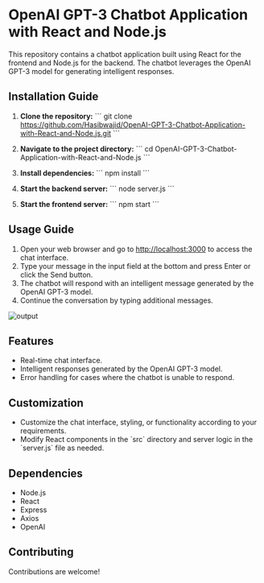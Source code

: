 
# OpenAI GPT-3 Chatbot Application with React and Node.js

This repository contains a chatbot application built using React for the frontend and Node.js for the backend. The chatbot leverages the OpenAI GPT-3 model for generating intelligent responses.

## Installation Guide

1. **Clone the repository:**
      \`\`\`
      git clone https://github.com/Hasibwajid/OpenAI-GPT-3-Chatbot-Application-with-React-and-Node.js.git
      \`\`\`

2. **Navigate to the project directory:**
      \`\`\`
      cd OpenAI-GPT-3-Chatbot-Application-with-React-and-Node.js
      \`\`\`

3. **Install dependencies:**
      \`\`\`
      npm install
      \`\`\`

4. **Start the backend server:**
      \`\`\`
      node server.js
      \`\`\`

5. **Start the frontend server:**
      \`\`\`
      npm start
      \`\`\`

## Usage Guide

1. Open your web browser and go to [http://localhost:3000](http://localhost:3000) to access the chat interface.
2. Type your message in the input field at the bottom and press Enter or click the Send button.
3. The chatbot will respond with an intelligent message generated by the OpenAI GPT-3 model.
4. Continue the conversation by typing additional messages.

![output](https://github.com/Hasibwajid/OpenAI-GPT-3-Chatbot-Application-with-React-and-Node.js/assets/72168225/25ef857a-6678-486c-8dd4-73f5eaf42bee)


## Features

- Real-time chat interface.
- Intelligent responses generated by the OpenAI GPT-3 model.
- Error handling for cases where the chatbot is unable to respond.

## Customization

- Customize the chat interface, styling, or functionality according to your requirements.
- Modify React components in the \`src\` directory and server logic in the \`server.js\` file as needed.

## Dependencies

- Node.js
- React
- Express
- Axios
- OpenAI

## Contributing

Contributions are welcome! 
